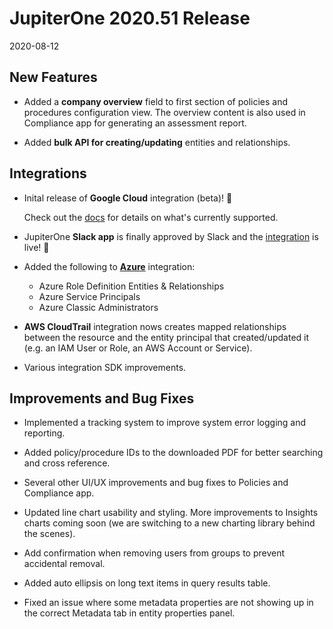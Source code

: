 # JupiterOne 2020.51 Release

2020-08-12

## New Features

- Added a **company overview** field to first section of policies and procedures
  configuration view. The overview content is also used in Compliance app for
  generating an assessment report.

- Added **bulk API for creating/updating** entities and relationships.

## Integrations

- Inital release of **Google Cloud** integration (beta)! 🎉

  Check out the [docs][1] for details on what's currently supported.

- JupiterOne **Slack app** is finally approved by Slack and the [integration][2]
  is live! 🎉

- Added the following to [**Azure**][3] integration:

  * Azure Role Definition Entities & Relationships
  * Azure Service Principals
  * Azure Classic Administrators

- **AWS CloudTrail** integration nows creates mapped relationships between the
  resource and the entity principal that created/updated it (e.g. an IAM User or
  Role, an AWS Account or Service).

- Various integration SDK improvements.

## Improvements and Bug Fixes

- Implemented a tracking system to improve system error logging and reporting.

- Added policy/procedure IDs to the downloaded PDF for better searching and
  cross reference. 

- Several other UI/UX improvements and bug fixes to Policies and Compliance app.

- Updated line chart usability and styling. More improvements to Insights charts
  coming soon (we are switching to a new charting library behind the scenes).

- Add confirmation when removing users from groups to prevent accidental removal.

- Added auto ellipsis on long text items in query results table.

- Fixed an issue where some metadata properties are not showing up in the
  correct Metadata tab in entity properties panel.

[1]: ../docs/integrations/google-cloud/index.md
[2]: ../docs/integrations/slack/index.md
[3]: ../docs/integrations/azure/index.md
